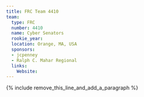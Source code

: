 ```yaml
---
title: FRC Team 4410
team:
  type: FRC
  number: 4410
  name: Cyber Senators
  rookie_year:
  location: Orange, MA, USA
  sponsors:
  - jcpenney
  - Ralph C. Mahar Regional
  links:
    Website:
---
```


{% include remove_this_line_and_add_a_paragraph %}